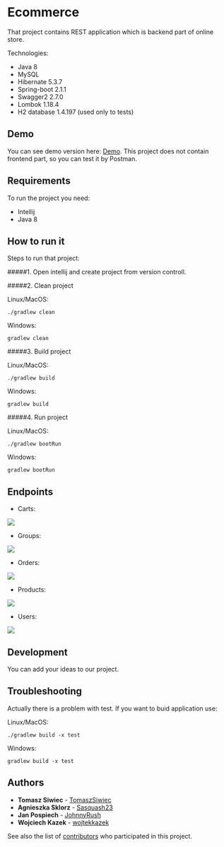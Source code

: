 # Ecommerce

That project contains REST application which is backend part of online store.

Technologies:
* Java 8
* MySQL
* Hibernate 5.3.7
* Spring-boot 2.1.1
* Swagger2 2.7.0
* Lombok 1.18.4
* H2 database 1.4.197 (used only to tests)


## Demo

You can see demo version here: [Demo](www.google.pl). 
This project does not contain frontend part, so you can test it by Postman.


## Requirements

To run the project you need:
* Intellij
* Java 8 

## How to run it

Steps to run that project:

#####1. Open intellij and create project from version controll.

#####2. Clean project

Linux/MacOS:
```
./gradlew clean
```

Windows:
```
gradlew clean
```

#####3. Build project

Linux/MacOS:
```
./gradlew build
```

Windows:
```
gradlew build
```

#####4. Run project

Linux/MacOS:
```
./gradlew bootRun
```

Windows:
```
gradlew bootRun
```

## Endpoints

* Carts:

![](https://snipboard.io/TNFjeP.jpg)

* Groups:

![](https://snipboard.io/Hs9iuR.jpg)

* Orders:

![](https://snipboard.io/oKXsaR.jpg)

* Products:

![](https://snipboard.io/DSlp5V.jpg)

* Users:

![](https://snipboard.io/kwed7g.jpg)

## Development

You can add your ideas to our project.

## Troubleshooting

Actually there is a problem with test. If you want to buid application use:

Linux/MacOS:
```
./gradlew build -x test
```

Windows:
```
gradlew build -x test
```

## Authors

* **Tomasz Siwiec** - [TomaszSiwiec](https://github.com/TomaszSiwiec)
* **Agnieszka Sklorz** - [Sasquash23](https://github.com/Sasquash23)
* **Jan Pospiech** - [JohnnyRush](https://github.com/JohnnyRush)
* **Wojciech Kazek** - [wojtekkazek](https://github.com/wojtekkazek)

See also the list of [contributors](https://github.com/mps4dev/project-jdp-1911-01/contributors) who participated in this project.
